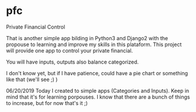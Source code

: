 # pfc
Private Financial Control

That is another simple app bilding in Python3 and Django2 with the propouse to learning and improve my skills in this plataform.
This project will provide one app to control your private financial.

You will have inputs, outputs also balance categorized.

I don't know yet, but if I have patience, could have a pie chart or something like that (we'll see ;) )

06/20/2019
Today I created to simple apps (Categories and Inputs).
Keep in mind that it's for learning porpouses. I know that there are a bunch of things to increase, but for now that's it ;)

